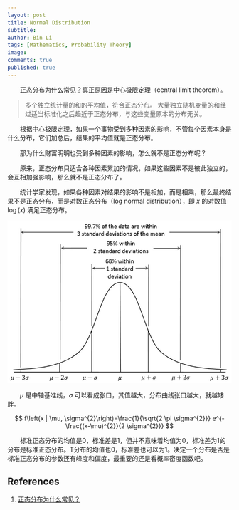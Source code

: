 ```yaml
---
layout: post
title: Normal Distribution
subtitle:
author: Bin Li
tags: [Mathematics, Probability Theory]
image: 
comments: true
published: true
---
```


　　正态分布为什么常见？真正原因是中心极限定理（central limit theorem）。

> 多个独立统计量的和的平均值，符合正态分布。
> 大量独立随机变量的和经过适当标准化之后趋近于正态分布，与这些变量原本的分布无关。

　　根据中心极限定理，如果一个事物受到多种因素的影响，不管每个因素本身是什么分布，它们加总后，结果的平均值就是正态分布。

　　那为什么财富明明也受到多种因素的影响，怎么就不是正态分布呢？

　　原来，正态分布只适合各种因素累加的情况，如果这些因素不是彼此独立的，会互相加强影响，那么就不是正态分布了。

　　统计学家发现，如果各种因素对结果的影响不是相加，而是相乘，那么最终结果不是正态分布，而是对数正态分布（log normal distribution），即 $x$ 的对数值 $\log(x)$ 满足正态分布。

![](/img/media/15482158122325.jpg)

　　$\mu$ 是中轴基准线，$\sigma$ 可以看成张口，其值越大，分布曲线张口越大，就越矮胖。

$$
f\left(x | \mu, \sigma^{2}\right)=\frac{1}{\sqrt{2 \pi \sigma^{2}}} e^{-\frac{(x-\mu)^{2}}{2 \sigma^{2}}}
$$

　　标准正态分布的均值是0，标准差是1，但并不意味着均值为0，标准差为1的分布是标准正态分布。T分布的均值也0，标准差也可以为1。决定一个分布是否是标准正态分布的参数还有峰度和偏度，最重要的还是看概率密度函数吧。

## References
1. [正态分布为什么常见？](http://www.ruanyifeng.com/blog/2017/08/normal-distribution.html)